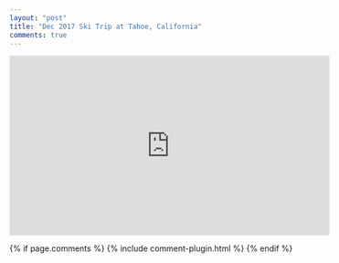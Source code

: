 ```yaml
---
layout: "post"
title: "Dec 2017 Ski Trip at Tahoe, California"
comments: true
---
```

<iframe width="560" height="315" src="https://www.youtube.com/embed/IPBJ25yewyM" frameborder="0" gesture="media" allow="encrypted-media" allowfullscreen></iframe>


{% if page.comments %} 
{% include comment-plugin.html %}
{% endif %}
